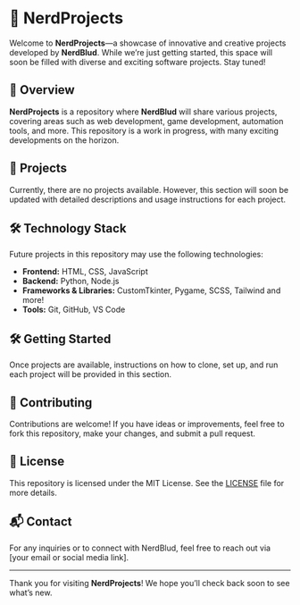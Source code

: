 # 🚀 NerdProjects

Welcome to **NerdProjects**—a showcase of innovative and creative projects developed by **NerdBlud**. While we’re just getting started, this space will soon be filled with diverse and exciting software projects. Stay tuned!

## 📝 Overview

**NerdProjects** is a repository where **NerdBlud** will share various projects, covering areas such as web development, game development, automation tools, and more. This repository is a work in progress, with many exciting developments on the horizon.

## 💼 Projects

Currently, there are no projects available. However, this section will soon be updated with detailed descriptions and usage instructions for each project.

## 🛠️ Technology Stack

Future projects in this repository may use the following technologies:

- **Frontend:** HTML, CSS, JavaScript
- **Backend:** Python, Node.js
- **Frameworks & Libraries:** CustomTkinter, Pygame, SCSS, Tailwind and more!
- **Tools:** Git, GitHub, VS Code

## 🛠️ Getting Started

Once projects are available, instructions on how to clone, set up, and run each project will be provided in this section.

## 🤝 Contributing

Contributions are welcome! If you have ideas or improvements, feel free to fork this repository, make your changes, and submit a pull request.

## 📜 License

This repository is licensed under the MIT License. See the [LICENSE](LICENSE) file for more details.

## 📬 Contact

For any inquiries or to connect with NerdBlud, feel free to reach out via [your email or social media link].

---

Thank you for visiting **NerdProjects**! We hope you’ll check back soon to see what’s new.
